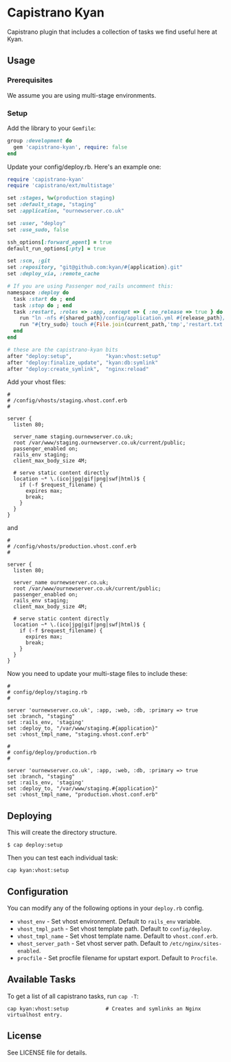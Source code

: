 # Capistrano Kyan

Capistrano plugin that includes a collection of tasks we find useful here at Kyan.

## Usage

### Prerequisites

We assume you are using multi-stage environments.

### Setup

Add the library to your `Gemfile`:

```ruby
group :development do
  gem 'capistrano-kyan', require: false
end
```

Update your config/deploy.rb. Here's an example one:

```ruby
require 'capistrano-kyan'
require 'capistrano/ext/multistage'

set :stages, %w(production staging)
set :default_stage, "staging"
set :application, "ournewserver.co.uk"

set :user, "deploy"
set :use_sudo, false

ssh_options[:forward_agent] = true
default_run_options[:pty] = true

set :scm, :git
set :repository, "git@github.com:kyan/#{application}.git"
set :deploy_via, :remote_cache

# If you are using Passenger mod_rails uncomment this:
namespace :deploy do
  task :start do ; end
  task :stop do ; end
  task :restart, :roles => :app, :except => { :no_release => true } do
    run "ln -nfs #{shared_path}/config/application.yml #{release_path}/config/application.yml"
    run "#{try_sudo} touch #{File.join(current_path,'tmp','restart.txt')}"
  end
end

# these are the capistrano-kyan bits
after "deploy:setup",           "kyan:vhost:setup"
after "deploy:finalize_update", "kyan:db:symlink"
after "deploy:create_symlink",  "nginx:reload"
```

Add your vhost files:

```
#
# /config/vhosts/staging.vhost.conf.erb
#

server {
  listen 80;

  server_name staging.ournewserver.co.uk;
  root /var/www/staging.ournewserver.co.uk/current/public;
  passenger_enabled on;
  rails_env staging;
  client_max_body_size 4M;

  # serve static content directly
  location ~* \.(ico|jpg|gif|png|swf|html)$ {
    if (-f $request_filename) {
      expires max;
      break;
    }
  }
}
```

and

```
#
# /config/vhosts/production.vhost.conf.erb
#

server {
  listen 80;

  server_name ournewserver.co.uk;
  root /var/www/ournewserver.co.uk/current/public;
  passenger_enabled on;
  rails_env staging;
  client_max_body_size 4M;

  # serve static content directly
  location ~* \.(ico|jpg|gif|png|swf|html)$ {
    if (-f $request_filename) {
      expires max;
      break;
    }
  }
}
```

Now you need to update your multi-stage files to include these:

```
#
# config/deploy/staging.rb
#

server 'ournewserver.co.uk', :app, :web, :db, :primary => true
set :branch, "staging"
set :rails_env, 'staging'
set :deploy_to, "/var/www/staging.#{application}"
set :vhost_tmpl_name, "staging.vhost.conf.erb"
```

```
#
# config/deploy/production.rb
#

server 'ournewserver.co.uk', :app, :web, :db, :primary => true
set :branch, "staging"
set :rails_env, 'staging'
set :deploy_to, "/var/www/staging.#{application}"
set :vhost_tmpl_name, "production.vhost.conf.erb"
```

## Deploying

This will create the directory structure.


```
$ cap deploy:setup
```

Then you can test each individual task:

```
cap kyan:vhost:setup
```

## Configuration

You can modify any of the following options in your `deploy.rb` config.

- `vhost_env` - Set vhost environment. Default to `rails_env` variable.
- `vhost_tmpl_path` - Set vhost template path. Default to `config/deploy`.
- `vhost_tmpl_name` - Set vhost template name. Default to `vhost.conf.erb`.
- `vhost_server_path` - Set vhost server path. Default to `/etc/nginx/sites-enabled`.
- `procfile` - Set procfile filename for upstart export. Default to `Procfile`.

## Available Tasks

To get a list of all capistrano tasks, run `cap -T`:

```
cap kyan:vhost:setup            # Creates and symlinks an Nginx virtualhost entry.
```

## License

See LICENSE file for details.
